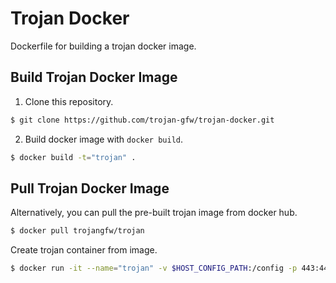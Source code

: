 # Trojan Docker

Dockerfile for building a trojan docker image.

## Build Trojan Docker Image

1. Clone this repository.

```bash
$ git clone https://github.com/trojan-gfw/trojan-docker.git
```

2. Build docker image with `docker build`.

```bash
$ docker build -t="trojan" .
```

## Pull Trojan Docker Image

Alternatively, you can pull the pre-built trojan image from docker hub.

```bash
$ docker pull trojangfw/trojan
```

Create trojan container from image.

```bash
$ docker run -it --name="trojan" -v $HOST_CONFIG_PATH:/config -p 443:443 trojangfw/trojan
```
